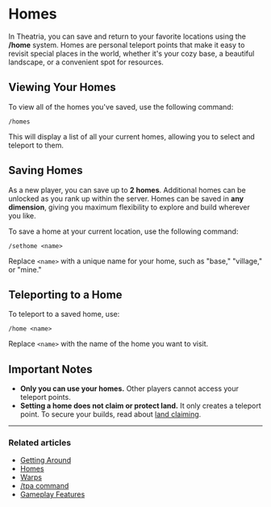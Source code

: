 
# Homes

In Theatria, you can save and return to your favorite locations using the **/home** system. Homes are personal teleport points that make it easy to revisit special places in the world, whether it's your cozy base, a beautiful landscape, or a convenient spot for resources.

## Viewing Your Homes

To view all of the homes you've saved, use the following command:

```
/homes
```

This will display a list of all your current homes, allowing you to select and teleport to them.

## Saving Homes

As a new player, you can save up to **2 homes**. Additional homes can be unlocked as you rank up within the server. Homes can be saved in **any dimension**, giving you maximum flexibility to explore and build wherever you like.

To save a home at your current location, use the following command:

```
/sethome <name>
```

Replace `<name>` with a unique name for your home, such as "base," "village," or "mine."

## Teleporting to a Home

To teleport to a saved home, use:

```
/home <name>
```

Replace `<name>` with the name of the home you want to visit.

## Important Notes

- **Only you can use your homes.** Other players cannot access your teleport points.
- **Setting a home does not claim or protect land.** It only creates a teleport point. To secure your builds, read about [land claiming](link-to-land-claiming-page).

---

### Related articles
- [Getting Around](./README.md)
- [Homes](./homes.md)
- [Warps](./warps.md)
- [/tpa command](./tpa.md)
- [Gameplay Features](../gameplay-features/README.md)
